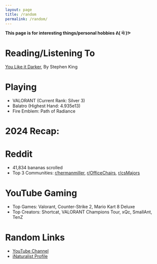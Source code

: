```yaml
---
layout: page
title: /random
permalink: /random/
---
```

**This page is for interesting things/personal hobbies ᕕ( ᐛ )ᕗ**

# Reading/Listening To
<a href="https://www.goodreads.com/book/show/201242757-you-like-it-darker" target="_blank">You Like it Darker</a>, By Stephen King

# Playing
- VALORANT (Current Rank: Silver 3)
- Balatro (Highest Hand: 4.935e13)
- Fire Emblem: Path of Radiance

# 2024 Recap:
# Reddit
- 41,834 bananas scrolled
- Top 3 Communities: <a href="https://reddit.com/r/hermanmiller" target="_blank">r/hermanmiller</a>, <a href="https://reddit.com/r/OfficeChairs" target="_blank">r/OfficeChairs</a>, <a href="https://reddit.com/r/csMajors" target="_blank">r/csMajors</a>

# YouTube Gaming
- Top Games: Valorant, Counter-Strike 2, Mario Kart 8 Deluxe
- Top Creators: Shortcat, VALORANT Champions Tour, xQc, SmallAnt, TenZ

# Random Links
- <a href="https://www.youtube.com/@kevin.s" target="_blank">YouTube Channel</a>
- <a href="https://www.inaturalist.org/observations?subview=table&user_id=kevin_shi&verifiable=any" target="_blank">iNaturalist Profile</a>
